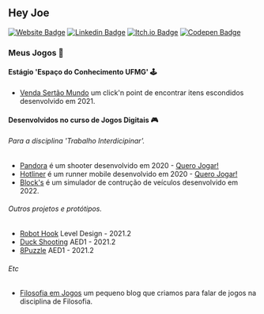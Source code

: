 ## Hey Joe

[![Website Badge](https://img.shields.io/badge/Bergson.me-0DBD8B?style=for-the-badge&logo=About.me&logoColor=white)](https://jonathanbergson.github.io/)
[![Linkedin Badge](https://img.shields.io/badge/LinkedIn-0077B5?style=for-the-badge&logo=linkedin&logoColor=white)](https://www.linkedin.com/in/jonathanbergson/)
[![Itch.io Badge](https://img.shields.io/badge/Itch.io-FA5C5C?style=for-the-badge&logo=itchdotio&logoColor=white)](https://jonathanbergson.itch.io/)
[![Codepen Badge](https://img.shields.io/badge/Codepen-000000?style=for-the-badge&logo=codepen&logoColor=white)](https://codepen.io/JonathanBergson)

<!--
badge reference
https://dev.to/envoy_/150-badges-for-github-pnk

https://github.com/Envoy-VC/Badges-for-GitHub
https://envoy-vc.github.io/Badges-for-GitHub/

https://shields.io/
https://badgen.net/
-->

### Meus Jogos 👾

#### Estágio 'Espaço do Conhecimento UFMG' 🕹️ 

- [Venda Sertão Mundo](https://seufulo.netlify.app/1.0/) um click'n point de encontrar itens escondidos desenvolvido em 2021.

#### Desenvolvidos no curso de Jogos Digitais 🎮 

###### Para a disciplina 'Trabalho Interdicipinar'.

- [Pandora](https://github.com/jonathanbergson/TI1_Shooter_Pandora) é um shooter desenvolvido em 2020 - [Quero Jogar!](https://jonathanbergson.itch.io/pandora)
- [Hotliner](https://github.com/jonathanbergson/TI2_Runner_Hotliner) é um runner mobile desenvolvido em 2020 - [Quero Jogar!](https://jonathanbergson.itch.io/hotliner)
- [Block's](https://github.com/jonathanbergson/TI3_Simulators_Blocks) é um simulador de contrução de veículos desenvolvido em 2022.

###### Outros projetos e protótipos.

- [Robot Hook](https://github.com/jonathanbergson/LD_Game_RobotHook) Level Design - 2021.2
- [Duck Shooting](https://github.com/jonathanbergson/AED1_Game_DuckShooting) AED1 - 2021.2
- [8Puzzle](https://github.com/jonathanbergson/AED1_Game_8Puzzle) AED1 - 2021.2

###### Etc

- [Filosofia em Jogos](https://filosofia-em-jogos.netlify.app/) um pequeno blog que criamos para falar de jogos na disciplina de Filosofia.

